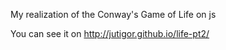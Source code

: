 My realization of the Conway's Game of Life on js

You can see it on http://jutigor.github.io/life-pt2/
